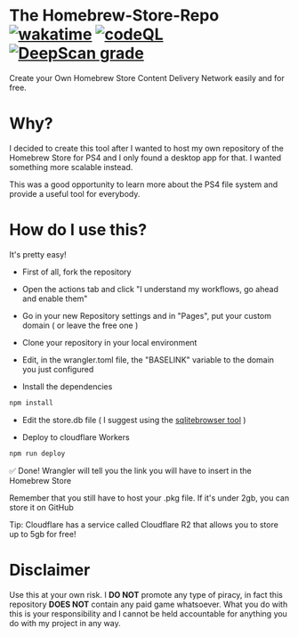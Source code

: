# The Homebrew-Store-Repo  [![wakatime](https://wakatime.com/badge/user/018e969e-62ae-4c81-931e-918f7c7b7d66/project/018eaf5e-488d-45fa-8749-0da69c601ad7.svg)](https://wakatime.com/badge/user/018e969e-62ae-4c81-931e-918f7c7b7d66/project/018eaf5e-488d-45fa-8749-0da69c601ad7) [![codeQL](https://github.com/Repressoh/Homebrew-Store-Repo/actions/workflows/codeql-analysis.yml/badge.svg)](https://github.com/Repressoh/Homebrew-Store-Repo) [![DeepScan grade](https://deepscan.io/api/teams/24039/projects/27280/branches/870736/badge/grade.svg)](https://deepscan.io/dashboard#view=project&tid=24039&pid=27280&bid=870736)
Create your Own Homebrew Store Content Delivery Network easily and for free. 

# Why?

I decided to create this tool after I wanted to host my own repository of the Homebrew Store for PS4 and I only found a desktop app for that. I wanted something more scalable instead.

This was a good opportunity to learn more about the PS4 file system and provide a useful tool for everybody.

# How do I use this?

It's pretty easy!

- First of all, fork the repository

- Open the actions tab and click "I understand my workflows, go ahead and enable them"

- Go in your new Repository settings and in "Pages", put your custom domain ( or leave the free one )

- Clone your repository in your local environment

- Edit, in the wrangler.toml file, the "BASELINK" variable to the domain you just configured

- Install the dependencies

```bash
npm install
```

- Edit the store.db file ( I suggest using the [sqlitebrowser tool](https://sqlitebrowser.org/dl/) )

- Deploy to cloudflare Workers

```bash
npm run deploy
```

✅ Done! Wrangler will tell you the link you will have to insert in the Homebrew Store

Remember that you still have to host your .pkg file. If it's under 2gb, you can store it on GitHub

Tip: Cloudflare has a service called Cloudflare R2 that allows you to store up to 5gb for free!

# Disclaimer

Use this at your own risk. I **DO NOT** promote any type of piracy, in fact this repository **DOES NOT** contain any paid game whatsoever. What you do with this is your responsibility and I cannot be held accountable for anything you do with my project in any way.
